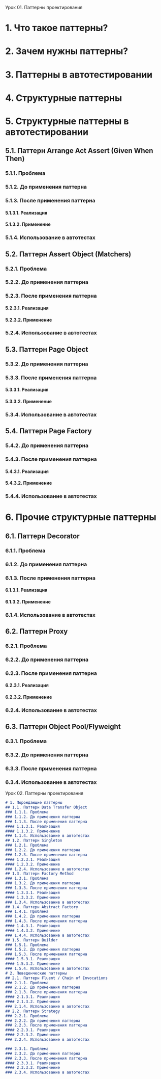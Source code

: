 Урок 01. Паттерны проектирования
# 1. Что такое паттерны?
# 2. Зачем нужны паттерны?
# 3. Паттерны в автотестировании
# 4. Структурные паттерны
# 5. Структурные паттерны в автотестировании
## 5.1. Паттерн Arrange Act Assert (Given When Then)
### 5.1.1. Проблема
### 5.1.2. До применения паттерна
### 5.1.3. После применения паттерна
#### 5.1.3.1. Реализация
#### 5.1.3.2. Применение
### 5.1.4. Использование в автотестах
## 5.2. Паттерн Assert Object (Matchers)
### 5.2.1. Проблема
### 5.2.2. До применения паттерна
### 5.2.3. После применения паттерна
#### 5.2.3.1. Реализация
#### 5.2.3.2. Применение
### 5.2.4. Использование в автотестах
## 5.3. Паттерн Page Object
### 5.3.2. До применения паттерна
### 5.3.3. После применения паттерна
#### 5.3.3.1. Реализация
#### 5.3.3.2. Применение
### 5.3.4. Использование в автотестах
## 5.4. Паттерн Page Factory
### 5.4.2. До применения паттерна
### 5.4.3. После применения паттерна
#### 5.4.3.1. Реализация
#### 5.4.3.2. Применение
### 5.4.4. Использование в автотестах
# 6. Прочие структурные паттерны
## 6.1. Паттерн Decorator
### 6.1.1. Проблема
### 6.1.2. До применения паттерна
### 6.1.3. После применения паттерна
#### 6.1.3.1. Реализация
#### 6.1.3.2. Применение
### 6.1.4. Использование в автотестах
## 6.2. Паттерн Proxy
### 6.2.1. Проблема
### 6.2.2. До применения паттерна
### 6.2.3. После применения паттерна
#### 6.2.3.1. Реализация
#### 6.2.3.2. Применение
### 6.2.4. Использование в автотестах
## 6.3. Паттерн Object Pool/Flyweight
### 6.3.1. Проблема
### 6.3.2. До применения паттерна
### 6.3.3. После применения паттерна
### 6.3.4. Использование в автотестах

Урок 02. Паттерны проектирования
```markdown
# 1. Порождающие паттерны
## 1.1. Паттерн Data Transfer Object
### 1.1.1. Проблема
### 1.1.2. До применения паттерна
### 1.1.3. После применения паттерна
#### 1.1.3.1. Реализация
#### 1.1.3.2. Применение
### 1.1.4. Использование в автотестах
## 1.2. Паттерн Singleton
### 1.2.1. Проблема
### 1.2.2. До применения паттерна
### 1.2.3. После применения паттерна
#### 1.2.3.1. Реализация
#### 1.2.3.2. Применение
### 1.2.4. Использование в автотестах
## 1.3. Паттерн Factory Method
### 1.3.1. Проблема
### 1.3.2. До применения паттерна
### 1.3.3. После применения паттерна
#### 1.3.3.1. Реализация
#### 1.3.3.2. Применение
### 1.3.4. Использование в автотестах
## 1.4. Паттерн Abstract Factory
### 1.4.1. Проблема
### 1.4.2. До применения паттерна
### 1.4.3. После применения паттерна
#### 1.4.3.1. Реализация
#### 1.4.3.2. Применение
### 1.4.4. Использование в автотестах
## 1.5. Паттерн Builder
### 1.5.1. Проблема
### 1.5.2. До применения паттерна
### 1.5.3. После применения паттерна
#### 1.5.3.1. Реализация
#### 1.5.3.2. Применение
### 1.5.4. Использование в автотестах
# 2. Поведенческие паттерны
## 2.1. Паттерн Fluent / Chain of Invocations
### 2.1.1. Проблема
### 2.1.2. До применения паттерна
### 2.1.3. После применения паттерна
#### 2.1.3.1. Реализация
#### 2.1.3.2. Применение
### 2.1.4. Использование в автотестах
## 2.2. Паттерн Strategy
### 2.2.1. Проблема
### 2.2.2. До применения паттерна
### 2.2.3. После применения паттерна
#### 2.2.3.1. Реализация
#### 2.2.3.2. Применение
### 2.2.4. Использование в автотестах

### 2.3.1. Проблема
### 2.3.2. До применения паттерна
### 2.3.3. После применения паттерна
#### 2.3.3.1. Реализация
#### 2.3.3.2. Применение
### 2.3.4. Использование в автотестах

```
